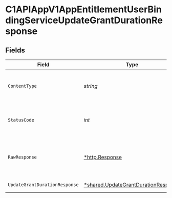 # C1APIAppV1AppEntitlementUserBindingServiceUpdateGrantDurationResponse


## Fields

| Field                                                                                            | Type                                                                                             | Required                                                                                         | Description                                                                                      |
| ------------------------------------------------------------------------------------------------ | ------------------------------------------------------------------------------------------------ | ------------------------------------------------------------------------------------------------ | ------------------------------------------------------------------------------------------------ |
| `ContentType`                                                                                    | *string*                                                                                         | :heavy_check_mark:                                                                               | HTTP response content type for this operation                                                    |
| `StatusCode`                                                                                     | *int*                                                                                            | :heavy_check_mark:                                                                               | HTTP response status code for this operation                                                     |
| `RawResponse`                                                                                    | [*http.Response](https://pkg.go.dev/net/http#Response)                                           | :heavy_check_mark:                                                                               | Raw HTTP response; suitable for custom response parsing                                          |
| `UpdateGrantDurationResponse`                                                                    | [*shared.UpdateGrantDurationResponse](../../../pkg/models/shared/updategrantdurationresponse.md) | :heavy_minus_sign:                                                                               | Successful response                                                                              |
